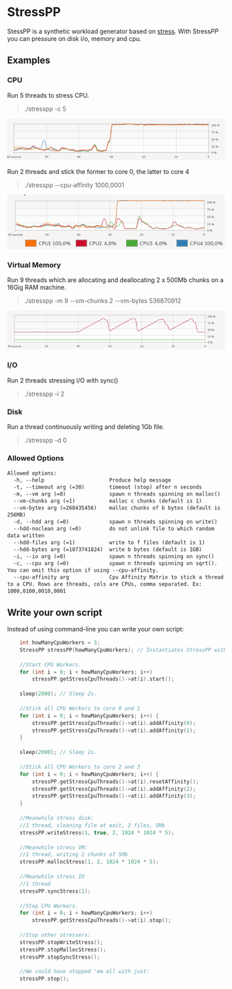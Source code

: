 # StressPP
StessPP is a synthetic workload generator based on [stress](https://linux.die.net/man/1/stress).
With Stress*PP* you can pressure on disk i/o, memory and cpu.

## Examples
### CPU

Run 5 threads to stress CPU.
> ./stresspp -c 5
<p align="center">
<img src="docs/stress_cpu_0.png?raw=true">
</p>


Run 2 threads and stick the former to core 0, the latter to core 4
> ./stresspp --cpu-affinity 1000,0001
<p align="center">
<img src="docs/stress_cpu_1.png?raw=true">
</p>


### Virtual Memory
Run 9 threads which are allocating and deallocating 2 x 500Mb chunks on a 16Gig RAM machine.
> ./stresspp -m 9 --vm-chunks 2 --vm-bytes 536870912

<p align="center">
<img src="docs/stress_vm_0.png?raw=true">
</p>


### I/O
Run 2 threads stressing I/O with sync()
> ./stresspp -i 2

### Disk
Run a thread continuously writing and deleting 1Gb file.
> ./stresspp -d 0

### Allowed Options
```
Allowed options:
  -h, --help                     Produce help message
  -t, --timeout arg (=30)        timeout (stop) after n seconds
  -m, --vm arg (=0)              spawn n threads spinning on malloc()
  --vm-chunks arg (=1)           malloc c chunks (default is 1)
  --vm-bytes arg (=268435456)    malloc chunks of b bytes (default is 256MB)
  -d, --hdd arg (=0)             spawn n threads spinning on write()
  --hdd-noclean arg (=0)         do not unlink file to which random data written
  --hdd-files arg (=1)           write to f files (default is 1)
  --hdd-bytes arg (=1073741824)  write b bytes (default is 1GB)
  -i, --io arg (=0)              spawn n threads spinning on sync()
  -c, --cpu arg (=0)             spawn n threads spinning on sqrt(). You can omit this option if using --cpu-affinity.
  --cpu-affinity arg             Cpu Affinity Matrix to stick a thread to a CPU. Rows are threads, cols are CPUs, comma separated. Ex: 1000,0100,0010,0001
```

## Write your own script
Instead of using command-line you can write your own script:
```cpp
    int howManyCpuWorkers = 3;
    StressPP stressPP(howManyCpuWorkers); // Instantiates StressPP with 3 stress-cpu threads ready to start.

    //Start CPU Workers.
    for (int i = 0; i < howManyCpuWorkers; i++)
        stressPP.getStressCpuThreads()->at(i).start();

    sleep(2000); // Sleep 2s.

    //Stick all CPU Workers to core 0 and 1
    for (int i = 0; i < howManyCpuWorkers; i++) {
        stressPP.getStressCpuThreads()->at(i).addAffinity(0);
        stressPP.getStressCpuThreads()->at(i).addAffinity(1);
    }

    sleep(2000); // Sleep 2s.

    //Stick all CPU Workers to core 2 and 3
    for (int i = 0; i < howManyCpuWorkers; i++) {
        stressPP.getStressCpuThreads()->at(i).resetAffinity();
        stressPP.getStressCpuThreads()->at(i).addAffinity(2);
        stressPP.getStressCpuThreads()->at(i).addAffinity(3);
    }

    //Meanwhile stress disk:
    //1 thread, cleaning file at exit, 2 files, 5Mb
    stressPP.writeStress(1, true, 2, 1024 * 1024 * 5);

    //Meanwhile stress VM:
    //1 thread, writing 2 chunks of 5Mb
    stressPP.mallocStress(1, 2, 1024 * 1024 * 5);

    //Meanwhile stress IO
    //1 thread
    stressPP.syncStress(1);

    //Stop CPU Workers.
    for (int i = 0; i < howManyCpuWorkers; i++)
        stressPP.getStressCpuThreads()->at(i).stop();

    //Stop other stressers:
    stressPP.stopWriteStress();
    stressPP.stopMallocStress();
    stressPP.stopSyncStress();

    //We could have stopped 'em all with just:
    stressPP.stop();
```
